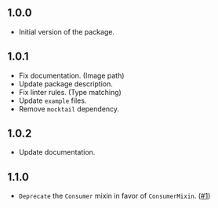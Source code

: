 ## 1.0.0

- Initial version of the package.

## 1.0.1

- Fix documentation. (Image path)
- Update package description.
- Fix linter rules. (Type matching)
- Update `example` files.
- Remove `mocktail` dependency.

## 1.0.2

 - Update documentation.

## 1.1.0

 - `Deprecate` the `Consumer` mixin in favor of `ConsumerMixin`. ([#1](https://github.com/N-Razzouk/dart_mq/issues/1))
